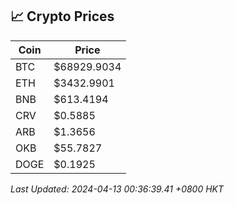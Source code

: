 ## 📈 Crypto Prices

| Coin | Price |
| ---- | ----- |
| BTC | $68929.9034 |
| ETH | $3432.9901 |
| BNB | $613.4194 |
| CRV | $0.5885 |
| ARB | $1.3656 |
| OKB | $55.7827 |
| DOGE | $0.1925 |

_Last Updated: 2024-04-13 00:36:39.41 +0800 HKT_